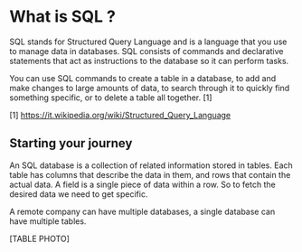 What is SQL ?
=============

SQL stands for Structured Query Language and is a language that you use to manage data in databases. SQL consists of commands and declarative statements that act as instructions to the database so it can perform tasks.

You can use SQL commands to create a table in a database, to add and make changes to large amounts of data, to search through it to quickly find something specific, or to delete a table all together. [1]

[1] <a href="https://it.wikipedia.org/wiki/Structured_Query_Language">https://it.wikipedia.org/wiki/Structured_Query_Language</a>

Starting your journey
---------------------

An SQL database is a collection of related information stored in tables. Each table has columns that describe the data in them, and rows that contain the actual data. A field is a single piece of data within a row. So to fetch the desired data we need to get specific.

A remote company can have multiple databases, a single database can have multiple tables. 

[TABLE PHOTO]